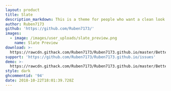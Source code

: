 ```yaml
---
layout: product
title: Slate
description_markdown: This is a theme for people who want a clean look of discord.
author: Ruben7173
github: 'https://github.com/Ruben7173/'
images:
  - image: /images/user_uploads/slate_preview.png
    name: Slate Preview
download: >-
  https://rawcdn.githack.com/Ruben7173/Ruben7173.github.io/master/BetterDiscord-Themes/Slate-Theme/code.css
support: 'https://github.com/Ruben7173/Ruben7173.github.io/issues'
demo: >-
  https://rawcdn.githack.com/Ruben7173/Ruben7173.github.io/master/BetterDiscord-Themes/Slate-Theme/code.css
style: dark
ghcommentid: '94'
date: 2018-10-22T18:01:39.728Z
---
```


